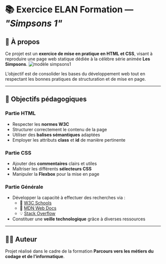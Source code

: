 # 📚 Exercice ELAN Formation — *"Simpsons 1"*

## 📝 À propos  
Ce projet est un **exercice de mise en pratique en HTML et CSS**, visant à reproduire une page web statique dédiée à la célèbre série animée **Les Simpsons**. 
![modèle simpsons1](https://github.com/user-attachments/assets/33218c1c-d59a-4b77-a707-dd66e5cca406)

L’objectif est de consolider les bases du développement web tout en respectant les bonnes pratiques de structuration et de mise en page.  

  


---

## 🎯 Objectifs pédagogiques  

### Partie **HTML**  
- Respecter les **normes W3C**  
- Structurer correctement le contenu de la page  
- Utiliser des **balises sémantiques** adaptées  
- Employer les attributs **class** et **id** de manière pertinente  

### Partie **CSS**  
- Ajouter des **commentaires** clairs et utiles  
- Maîtriser les différents **sélecteurs CSS**  
- Manipuler la **Flexbox** pour la mise en page  

### Partie **Générale**  
- Développer la capacité à effectuer des recherches via :  
  - 📖 [W3C Schools](https://www.w3schools.com/)  
  - 🦊 [MDN Web Docs](https://developer.mozilla.org/)  
  - 💡 [Stack Overflow](https://stackoverflow.com/)  
- Constituer une **veille technologique** grâce à diverses ressources  

---

## 👨‍💻 Auteur  
Projet réalisé dans le cadre de la formation **Parcours vers les métiers du codage et de l'informatique**.


